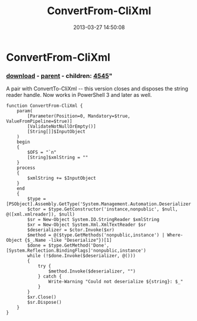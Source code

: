 ﻿---
pid:            4051
parent:         2302
children:       4545
poster:         Poshoholic
title:          ConvertFrom-CliXml
date:           2013-03-27 14:50:08
format:         posh
---

# ConvertFrom-CliXml

### [download](4051.ps1) - [parent](2302.md) - children: [4545](4545.md)"

A pair with ConvertTo-CliXml -- this version closes and disposes the string reader handle. Now works in PowerShell 3 and later as well.

```posh
function ConvertFrom-CliXml {
    param(
        [Parameter(Position=0, Mandatory=$true, ValueFromPipeline=$true)]
        [ValidateNotNullOrEmpty()]
        [String[]]$InputObject
    )
    begin
    {
        $OFS = "`n"
        [String]$xmlString = ""
    }
    process
    {
        $xmlString += $InputObject
    }
    end
    {
        $type = [PSObject].Assembly.GetType('System.Management.Automation.Deserializer')
        $ctor = $type.GetConstructor('instance,nonpublic', $null, @([xml.xmlreader]), $null)
        $sr = New-Object System.IO.StringReader $xmlString
        $xr = New-Object System.Xml.XmlTextReader $sr
        $deserializer = $ctor.Invoke($xr)
        $method = @($type.GetMethods('nonpublic,instance') | Where-Object {$_.Name -like "Deserialize"})[1]
        $done = $type.GetMethod('Done', [System.Reflection.BindingFlags]'nonpublic,instance')
        while (!$done.Invoke($deserializer, @()))
        {
            try {
                $method.Invoke($deserializer, "")
            } catch {
                Write-Warning "Could not deserialize ${string}: $_"
            }
        }
        $xr.Close()
        $sr.Dispose()
    }
}
```
